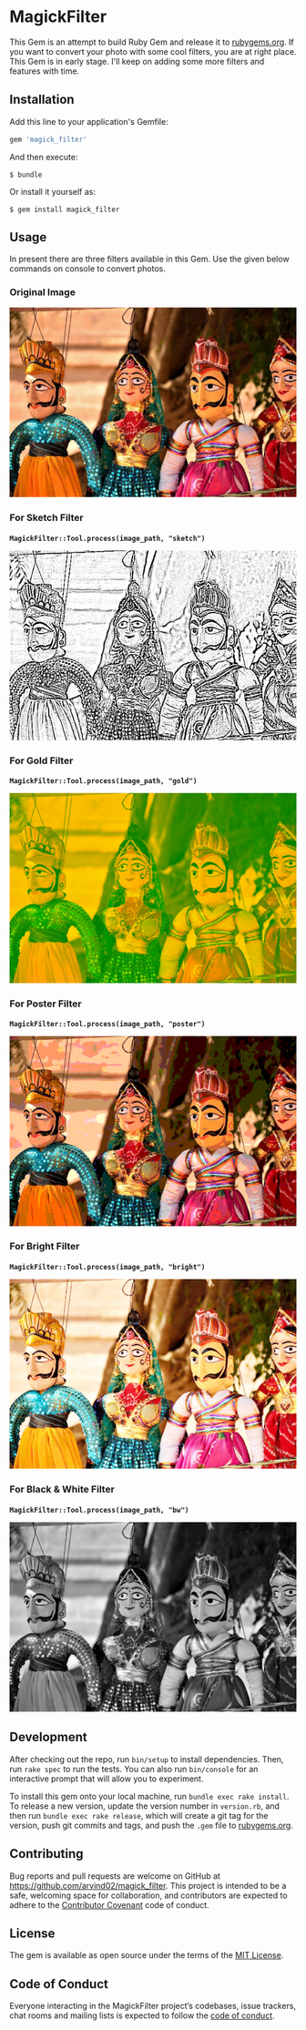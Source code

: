 # MagickFilter

This Gem is an attempt to build Ruby Gem and release it to [rubygems.org](https://rubygems.org). If you want to convert your photo with some cool filters, you are at right place. This Gem is in early stage. I'll keep on adding some more filters and features with time.



## Installation

Add this line to your application's Gemfile:

```ruby
gem 'magick_filter'
```

And then execute:

    $ bundle

Or install it yourself as:

    $ gem install magick_filter

## Usage

In present there are three filters available in this Gem. Use the given below commands on console to convert photos.


### Original Image

<img src="/test_image/test.jpg" alt="Original"/>


### For Sketch Filter

**`MagickFilter::Tool.process(image_path, "sketch")`**


<img src="/test_image/sketch.jpg" alt="Sketch"/>


### For Gold Filter

**`MagickFilter::Tool.process(image_path, "gold")`**


<img src="/test_image/gold.jpg" alt="Gold"/>


### For Poster Filter

**`MagickFilter::Tool.process(image_path, "poster")`**


<img src="/test_image/poster.jpg" alt="Poster"/>


### For Bright Filter

**`MagickFilter::Tool.process(image_path, "bright")`**


<img src="/test_image/bright.jpg" alt="Bright"/>


### For Black & White Filter

**`MagickFilter::Tool.process(image_path, "bw")`**


<img src="/test_image/black&white.jpg" alt="Black & White"/>


## Development

After checking out the repo, run `bin/setup` to install dependencies. Then, run `rake spec` to run the tests. You can also run `bin/console` for an interactive prompt that will allow you to experiment.

To install this gem onto your local machine, run `bundle exec rake install`. To release a new version, update the version number in `version.rb`, and then run `bundle exec rake release`, which will create a git tag for the version, push git commits and tags, and push the `.gem` file to [rubygems.org](https://rubygems.org).

## Contributing

Bug reports and pull requests are welcome on GitHub at https://github.com/arvind02/magick_filter. This project is intended to be a safe, welcoming space for collaboration, and contributors are expected to adhere to the [Contributor Covenant](http://contributor-covenant.org) code of conduct.

## License

The gem is available as open source under the terms of the [MIT License](https://opensource.org/licenses/MIT).

## Code of Conduct

Everyone interacting in the MagickFilter project’s codebases, issue trackers, chat rooms and mailing lists is expected to follow the [code of conduct](https://github.com/arvind02/magick_filter/blob/master/CODE_OF_CONDUCT.md).

